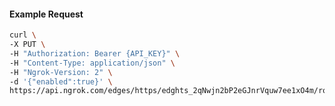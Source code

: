 <!-- Code generated for API Clients. DO NOT EDIT. -->

#### Example Request

```bash
curl \
-X PUT \
-H "Authorization: Bearer {API_KEY}" \
-H "Content-Type: application/json" \
-H "Ngrok-Version: 2" \
-d '{"enabled":true}' \
https://api.ngrok.com/edges/https/edghts_2qNwjn2bP2eGJnrVquw7ee1xO4m/routes/edghtsrt_2qNwjlcxNRmo5rBzE3DBjXUywfe/websocket_tcp_converter
```
